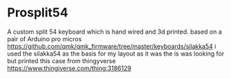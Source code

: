 # Prosplit54
A custom split 54 keyboard which is hand wired and 3d printed. based on a pair of Arduino pro micros 
https://github.com/qmk/qmk_firmware/tree/master/keyboards/silakka54
i used the silakka54 as the basis for my layout as it was the is was looking for but printed this case from thingyverse 
https://www.thingiverse.com/thing:3186129
